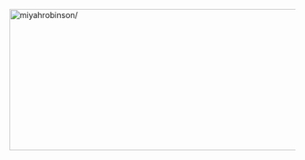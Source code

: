 <a href="https://www.linkedin.com/in/miyahrobinson/" target="blank"><img align="center" src="https://media.giphy.com/media/umYMU8G2ixG5mJBDo5/giphy.gif" alt="miyahrobinson/" height="250" width="1000" /></a>
